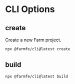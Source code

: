 # CLI Options
## create
Create a new Farm project.

```bash
npx @farmfe/cli@latest create
```

## build

```bash
npx @farmfe/cli@latest build
```